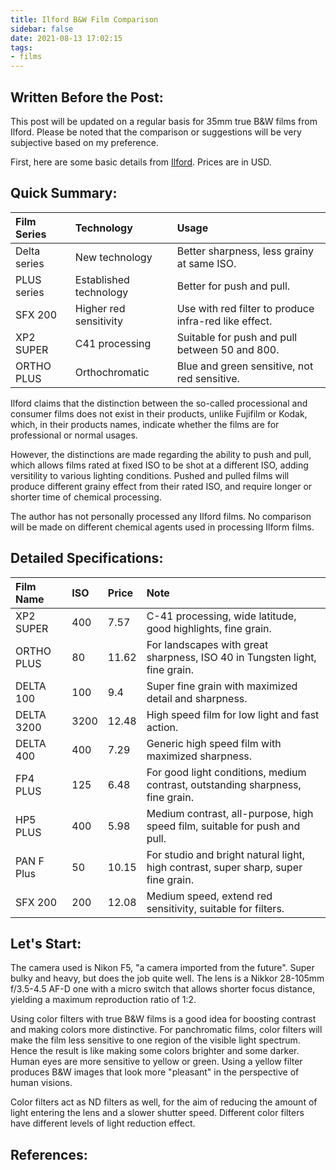 ```yaml
---
title: Ilford B&W Film Comparison
sidebar: false
date: 2021-08-13 17:02:15
tags:
- films
---
```


## Written Before the Post:

This post will be updated on a regular basis for 35mm true B&W films from Ilford. Please be noted that the comparison or suggestions will be very subjective based on my preference.

<!--more-->

First, here are some basic details from [Ilford](https://www.ilfordphoto.com/black-white-film/35mm-film). Prices are in USD.

## Quick Summary:

| Film Series 	| Technology 	| Usage 	|
| :---	| :---	| :---	|
| Delta series 	| New technology 	| Better sharpness, less grainy at same ISO. 	|
| PLUS series 	| Established technology 	| Better for push and pull.  	|
| SFX 200 	| Higher red sensitivity 	| Use with red filter to produce infra-red like effect. 	|
| XP2 SUPER 	| C41 processing 	| Suitable for push and pull between 50 and 800. 	|
| ORTHO PLUS 	| Orthochromatic  	| Blue and green sensitive, not red sensitive. 	|

Ilford claims that the distinction between the so-called processional and consumer films does not exist in their products, unlike Fujifilm or Kodak, which, in their products names, indicate whether the films are for professional or normal usages.

However, the distinctions are made regarding the ability to push and pull, which allows films rated at fixed ISO to be shot at a different ISO, adding versitility to various lighting conditions. Pushed and pulled films will produce different grainy effect from their rated ISO, and require longer or shorter time of chemical processing.

The author has not personally processed any Ilford films. No comparison will be made on different chemical agents used in processing Ilform films.

## Detailed Specifications:

| Film Name 	| ISO 	| Price 	| Note 	|
| :---	| :---	| :---	| :---	|
| XP2 SUPER 	| 400 	| 7.57 	| C-41 processing, wide latitude, good highlights, fine grain. 	|
| ORTHO PLUS 	| 80 	| 11.62 	| For landscapes with great sharpness, ISO 40 in Tungsten light, fine grain. 	|
| DELTA 100 	| 100 	| 9.4 	| Super fine grain with maximized detail and sharpness. 	|
| DELTA 3200 	| 3200 	| 12.48 	| High speed film for low light and fast action. 	|
| DELTA 400 	| 400 	| 7.29 	| Generic high speed film with maximized sharpness. 	|
| FP4 PLUS 	| 125 	| 6.48 	| For good light conditions, medium contrast, outstanding sharpness, fine grain. 	|
| HP5 PLUS 	| 400 	| 5.98 	| Medium contrast, all-purpose, high speed film, suitable for push and pull. 	|
| PAN F Plus 	| 50 	| 10.15 	| For studio and bright natural light, high contrast, super sharp, super fine grain. 	|
| SFX 200 	| 200 	| 12.08 	| Medium speed, extend red sensitivity, suitable for filters. 	|

## Let's Start:

The camera used is Nikon F5, "a camera imported from the future". Super bulky and heavy, but does the job quite well. The lens is a Nikkor 28-105mm f/3.5-4.5 AF-D one with a micro switch that allows shorter focus distance, yielding a maximum reproduction ratio of 1:2.

Using color filters with true B&W films is a good idea for boosting contrast and making colors more distinctive. For panchromatic films, color filters will make the film less sensitive to one region of the visible light spectrum. Hence the result is like making some colors brighter and some darker. Human eyes are more sensitive to yellow or green. Using a yellow filter produces B&W images that look more "pleasant" in the perspective of human visions.

Color filters act as ND filters as well, for the aim of reducing the amount of light entering the lens and a slower shutter speed. Different color filters have different levels of light reduction effect.

## References:

